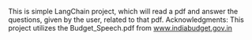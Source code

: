 This is simple LangChain project, which will read a pdf and answer the questions, given by the user, related to that pdf.
Acknowledgments:
This project utilizes the Budget_Speech.pdf from www.indiabudget.gov.in
